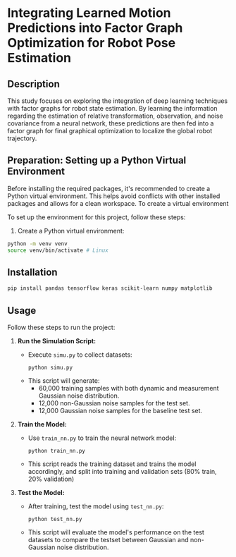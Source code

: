 # Integrating Learned Motion Predictions into Factor Graph Optimization for Robot Pose Estimation

## Description
This study focuses on exploring the integration of deep learning techniques with factor graphs for robot state estimation. By learning the information regarding the estimation of relative transformation, observation, and noise covariance from a neural network, these predictions are then fed into a factor graph for final graphical optimization to localize the global robot trajectory.

##  Preparation: Setting up a Python Virtual Environment

Before installing the required packages, it's recommended to create a Python virtual environment. This helps avoid conflicts with other installed packages and allows for a clean workspace. To create a virtual environment

To set up the environment for this project, follow these steps:
1. Create a Python virtual environment:
```bash
python -m venv venv
source venv/bin/activate # Linux
```

## Installation
```bash
pip install pandas tensorflow keras scikit-learn numpy matplotlib
```

## Usage
Follow these steps to run the project:

1. **Run the Simulation Script:**
   - Execute `simu.py` to collect datasets:
     ```
     python simu.py
     ```
   - This script will generate:
     - 60,000 training samples with both dynamic and measurement Gaussian noise distribution.
     - 12,000 non-Gaussian noise samples for the test set.
     - 12,000 Gaussian noise samples for the baseline test set.

2. **Train the Model:**
   - Use `train_nn.py` to train the neural network model:
     ```
     python train_nn.py
     ```
   - This script reads the training dataset and trains the model accordingly, and split into training and validation sets (80% train, 20% validation)

3. **Test the Model:**
   - After training, test the model using `test_nn.py`:
     ```
     python test_nn.py
     ```
   - This script will evaluate the model's performance on the test datasets to compare the testset between Gaussian and non-Gaussian noise distribution.


